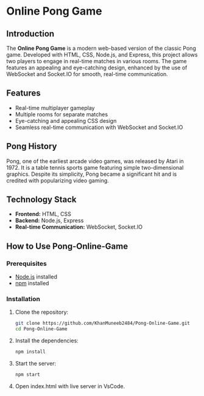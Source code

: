 # Online Pong Game

## Introduction
The **Online Pong Game** is a modern web-based version of the classic Pong game. Developed with HTML, CSS, Node.js, and Express, this project allows two players to engage in real-time matches in various rooms. The game features an appealing and eye-catching design, enhanced by the use of WebSocket and Socket.IO for smooth, real-time communication.

## Features
- Real-time multiplayer gameplay
- Multiple rooms for separate matches
- Eye-catching and appealing CSS design
- Seamless real-time communication with WebSocket and Socket.IO

## Pong History
Pong, one of the earliest arcade video games, was released by Atari in 1972. It is a table tennis sports game featuring simple two-dimensional graphics. Despite its simplicity, Pong became a significant hit and is credited with popularizing video gaming.

## Technology Stack
- **Frontend:** HTML, CSS
- **Backend:** Node.js, Express
- **Real-time Communication:** WebSocket, Socket.IO

## How to Use Pong-Online-Game

### Prerequisites

- [Node.js](https://nodejs.org/) installed
- [npm](https://www.npmjs.com/get-npm) installed

### Installation

1. Clone the repository:
    ```bash
    git clone https://github.com/KhanMuneeb2484/Pong-Online-Game.git
    cd Pong-Online-Game
    ```

2. Install the dependencies:
    ```bash
    npm install
    ```

3. Start the server:
    ```bash
    npm start
    ```

4. Open index.html with live server in VsCode.

